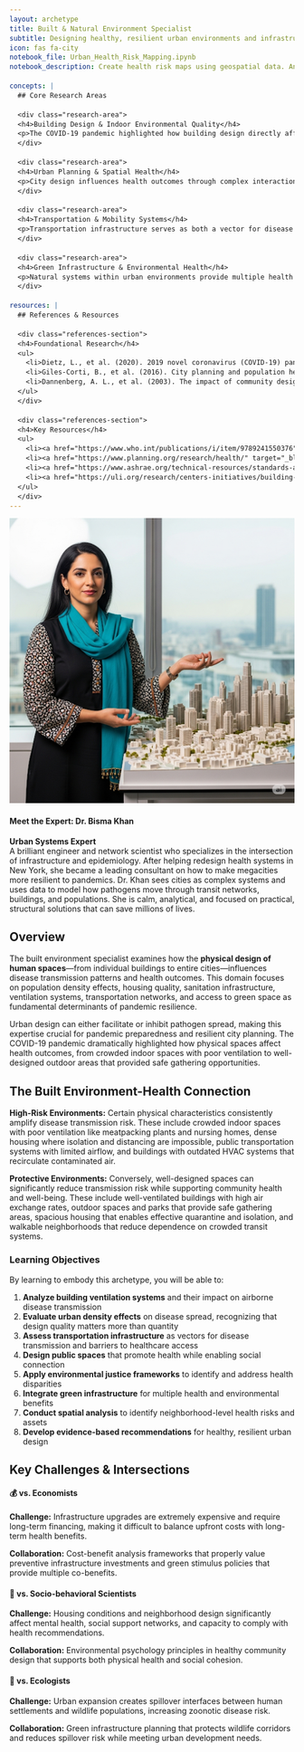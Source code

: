 ```yaml
---
layout: archetype
title: Built & Natural Environment Specialist
subtitle: Designing healthy, resilient urban environments and infrastructure
icon: fas fa-city
notebook_file: Urban_Health_Risk_Mapping.ipynb
notebook_description: Create health risk maps using geospatial data. Analyze how urban design, transportation, and green spaces influence disease transmission patterns.

concepts: |
  ## Core Research Areas

  <div class="research-area">
  <h4>Building Design & Indoor Environmental Quality</h4>
  <p>The COVID-19 pandemic highlighted how building design directly affects disease transmission through airborne pathogens. Specialists focus on ventilation system optimization for pathogen dilution and removal, air filtration technologies and UV disinfection systems, natural ventilation strategies that enhance air exchange, and indoor environmental quality monitoring systems that provide real-time health assessments.</p>
  </div>

  <div class="research-area">
  <h4>Urban Planning & Spatial Health</h4>
  <p>City design influences health outcomes through complex interactions between population density, social infrastructure, and mobility patterns. This includes analyzing how neighborhood walkability promotes physical activity while reducing transit dependence, designing mixed-use developments that affect contact networks, and creating public spaces that enable social distancing while maintaining community connection and mental health.</p>
  </div>

  <div class="research-area">
  <h4>Transportation & Mobility Systems</h4>
  <p>Transportation infrastructure serves as both a vector for disease transmission and a lifeline for healthcare access. Specialists study public transit ventilation requirements for reducing airborne transmission risk, design active transportation infrastructure that promotes health while reducing crowding, and ensure transportation equity so that mobility restrictions don't disproportionately affect vulnerable populations' access to healthcare.</p>
  </div>

  <div class="research-area">
  <h4>Green Infrastructure & Environmental Health</h4>
  <p>Natural systems within urban environments provide multiple health benefits and pandemic resilience. This involves planning parks and open spaces for safe social interaction and mental health support, designing urban forest canopy for air quality benefits and temperature regulation, implementing stormwater management that reduces disease-carrying vector breeding sites, and incorporating biophilic design principles that support mental health through nature contact.</p>
  </div>

resources: |
  ## References & Resources

  <div class="references-section">
  <h4>Foundational Research</h4>
  <ul>
    <li>Dietz, L., et al. (2020). 2019 novel coronavirus (COVID-19) pandemic: Built environment considerations to reduce transmission. <em>mSystems</em>, 5(2), e00245-20.</li>
    <li>Giles-Corti, B., et al. (2016). City planning and population health: A global challenge. <em>The Lancet</em>, 388(10062), 2912-2924.</li>
    <li>Dannenberg, A. L., et al. (2003). The impact of community design and land-use choices on public health. <em>American Journal of Public Health</em>, 93(9), 1500-1508.</li>
  </ul>
  </div>

  <div class="references-section">
  <h4>Key Resources</h4>
  <ul>
    <li><a href="https://www.who.int/publications/i/item/9789241550376" target="_blank">WHO Housing and Health Guidelines</a></li>
    <li><a href="https://www.planning.org/research/health/" target="_blank">American Planning Association Health Planning</a></li>
    <li><a href="https://www.ashrae.org/technical-resources/standards-and-guidelines" target="_blank">ASHRAE Standards for Ventilation</a></li>
    <li><a href="https://uli.org/research/centers-initiatives/building-healthy-places-initiative/" target="_blank">Urban Land Institute Health and Wellness</a></li>
  </ul>
  </div>
---
```


<div class="expert-bio-box">
  <img src="../assets/images/bisma-khan.png" alt="Portrait of Dr. Bisma Khan" class="expert-photo">
  <div class="expert-details">
    <h4>Meet the Expert: <strong>Dr. Bisma Khan</strong></h4>
    <p>
      <strong>Urban Systems Expert</strong><br>
      A brilliant engineer and network scientist who specializes in the intersection of infrastructure and epidemiology. After helping redesign health systems in New York, she became a leading consultant on how to make megacities more resilient to pandemics. Dr. Khan sees cities as complex systems and uses data to model how pathogens move through transit networks, buildings, and populations. She is calm, analytical, and focused on practical, structural solutions that can save millions of lives.
    </p>
  </div>
</div>

## Overview

The built environment specialist examines how the **physical design of human spaces**—from individual buildings to entire cities—influences disease transmission patterns and health outcomes. This domain focuses on population density effects, housing quality, sanitation infrastructure, ventilation systems, transportation networks, and access to green space as fundamental determinants of pandemic resilience.

Urban design can either facilitate or inhibit pathogen spread, making this expertise crucial for pandemic preparedness and resilient city planning. The COVID-19 pandemic dramatically highlighted how physical spaces affect health outcomes, from crowded indoor spaces with poor ventilation to well-designed outdoor areas that provided safe gathering opportunities.

## The Built Environment-Health Connection

**High-Risk Environments:** Certain physical characteristics consistently amplify disease transmission risk. These include crowded indoor spaces with poor ventilation like meatpacking plants and nursing homes, dense housing where isolation and distancing are impossible, public transportation systems with limited airflow, and buildings with outdated HVAC systems that recirculate contaminated air.

**Protective Environments:** Conversely, well-designed spaces can significantly reduce transmission risk while supporting community health and well-being. These include well-ventilated buildings with high air exchange rates, outdoor spaces and parks that provide safe gathering areas, spacious housing that enables effective quarantine and isolation, and walkable neighborhoods that reduce dependence on crowded transit systems.

<div class="learning-objectives">
<h3>Learning Objectives</h3>
<p>By learning to embody this archetype, you will be able to:</p>
<ol>
  <li><strong>Analyze building ventilation systems</strong> and their impact on airborne disease transmission</li>
  <li><strong>Evaluate urban density effects</strong> on disease spread, recognizing that design quality matters more than quantity</li>
  <li><strong>Assess transportation infrastructure</strong> as vectors for disease transmission and barriers to healthcare access</li>
  <li><strong>Design public spaces</strong> that promote health while enabling social connection</li>
  <li><strong>Apply environmental justice frameworks</strong> to identify and address health disparities</li>
  <li><strong>Integrate green infrastructure</strong> for multiple health and environmental benefits</li>
  <li><strong>Conduct spatial analysis</strong> to identify neighborhood-level health risks and assets</li>
  <li><strong>Develop evidence-based recommendations</strong> for healthy, resilient urban design</li>
</ol>
</div>

## Key Challenges & Intersections

<div class="challenge-box">
<h4><span>💰</span> vs. Economists</h4>
<p><strong>Challenge:</strong> Infrastructure upgrades are extremely expensive and require long-term financing, making it difficult to balance upfront costs with long-term health benefits.</p>
<p><strong>Collaboration:</strong> Cost-benefit analysis frameworks that properly value preventive infrastructure investments and green stimulus policies that provide multiple co-benefits.</p>
</div>

<div class="challenge-box">
<h4><span>🧠</span> vs. Socio-behavioral Scientists</h4>
<p><strong>Challenge:</strong> Housing conditions and neighborhood design significantly affect mental health, social support networks, and capacity to comply with health recommendations.</p>
<p><strong>Collaboration:</strong> Environmental psychology principles in healthy community design that supports both physical health and social cohesion.</p>
</div>

<div class="challenge-box">
<h4><span>🌿</span> vs. Ecologists</h4>
<p><strong>Challenge:</strong> Urban expansion creates spillover interfaces between human settlements and wildlife populations, increasing zoonotic disease risk.</p>
<p><strong>Collaboration:</strong> Green infrastructure planning that protects wildlife corridors and reduces spillover risk while meeting urban development needs.</p>
</div>